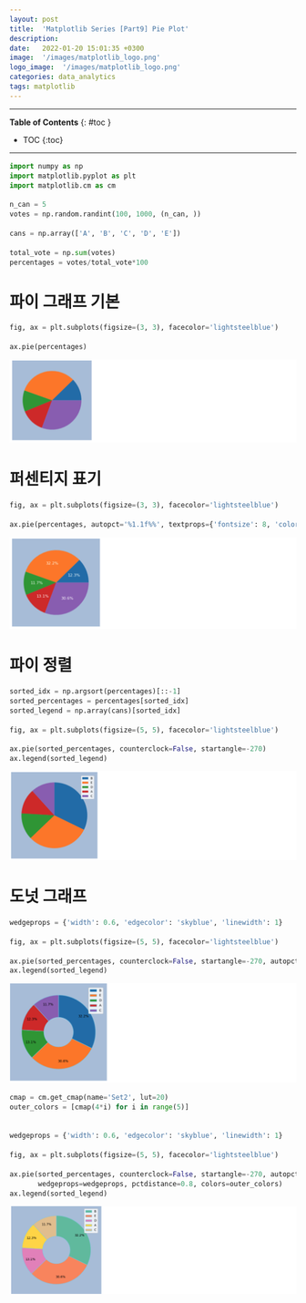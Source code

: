 ```yaml
---
layout: post
title:  'Matplotlib Series [Part9] Pie Plot'
description: 
date:   2022-01-20 15:01:35 +0300
image:  '/images/matplotlib_logo.png'
logo_image:  '/images/matplotlib_logo.png'
categories: data_analytics
tags: matplotlib
---
```

---
**Table of Contents**
{: #toc }
*  TOC
{:toc}

--- 


```py
import numpy as np
import matplotlib.pyplot as plt
import matplotlib.cm as cm

n_can = 5
votes = np.random.randint(100, 1000, (n_can, ))

cans = np.array(['A', 'B', 'C', 'D', 'E'])

total_vote = np.sum(votes)
percentages = votes/total_vote*100
```

# 파이 그래프 기본

```py
fig, ax = plt.subplots(figsize=(3, 3), facecolor='lightsteelblue')

ax.pie(percentages)
```

![](/images/matplot_34.png)

# 퍼센티지 표기

```py
fig, ax = plt.subplots(figsize=(3, 3), facecolor='lightsteelblue')

ax.pie(percentages, autopct='%1.1f%%', textprops={'fontsize': 8, 'color': 'w'})
```

![](/images/matplot_35.png)

# 파이 정렬

```py
sorted_idx = np.argsort(percentages)[::-1]
sorted_percentages = percentages[sorted_idx]
sorted_legend = np.array(cans)[sorted_idx]

fig, ax = plt.subplots(figsize=(5, 5), facecolor='lightsteelblue')

ax.pie(sorted_percentages, counterclock=False, startangle=-270)
ax.legend(sorted_legend)
```

![](/images/matplot_36.png)


# 도넛 그래프

```py
wedgeprops = {'width': 0.6, 'edgecolor': 'skyblue', 'linewidth': 1}

fig, ax = plt.subplots(figsize=(5, 5), facecolor='lightsteelblue')

ax.pie(sorted_percentages, counterclock=False, startangle=-270, autopct='%1.1f%%', wedgeprops=wedgeprops, pctdistance=0.8)
ax.legend(sorted_legend)
```

![](/images/matplot_37.png)

```py
cmap = cm.get_cmap(name='Set2', lut=20) 
outer_colors = [cmap(4*i) for i in range(5)]


wedgeprops = {'width': 0.6, 'edgecolor': 'skyblue', 'linewidth': 1}

fig, ax = plt.subplots(figsize=(5, 5), facecolor='lightsteelblue')

ax.pie(sorted_percentages, counterclock=False, startangle=-270, autopct='%1.1f%%', \
       wedgeprops=wedgeprops, pctdistance=0.8, colors=outer_colors)
ax.legend(sorted_legend)

```

![](/images/matplot_38.png)














































